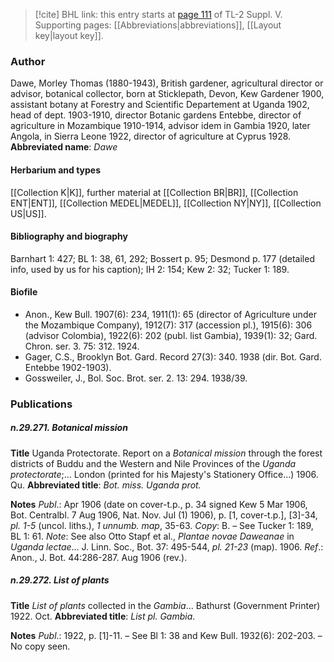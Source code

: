 > [!cite] BHL link: this entry starts at [page 111](https://www.biodiversitylibrary.org/page/33259157) of TL-2 Suppl. V.
> Supporting pages: [[Abbreviations|abbreviations]], [[Layout key|layout key]].

### Author

Dawe, Morley Thomas (1880-1943), British gardener, agricultural director or advisor, botanical collector, born at Sticklepath, Devon, Kew Gardener 1900, assistant botany at Forestry and Scientific Departement at Uganda 1902, head of dept. 1903-1910, director Botanic gardens Entebbe, director of agriculture in Mozambique 1910-1914, advisor idem in Gambia 1920, later Angola, in Sierra Leone 1922, director of agriculture at Cyprus 1928. 
**Abbreviated name**: *Dawe*

#### Herbarium and types

[[Collection K|K]], further material at [[Collection BR|BR]], [[Collection ENT|ENT]], [[Collection MEDEL|MEDEL]], [[Collection NY|NY]], [[Collection US|US]].

#### Bibliography and biography

Barnhart 1: 427; BL 1: 38, 61, 292; Bossert p. 95; Desmond p. 177 (detailed info, used by us for his caption); IH 2: 154; Kew 2: 32; Tucker 1: 189.

#### Biofile

- Anon., Kew Bull. 1907(6): 234, 1911(1): 65 (director of Agriculture under the Mozambique Company), 1912(7): 317 (accession pl.), 1915(6): 306 (advisor Colombia), 1922(6): 202 (publ. list Gambia), 1939(1): 32; Gard. Chron. ser. 3. 75: 312. 1924.
- Gager, C.S., Brooklyn Bot. Gard. Record 27(3): 340. 1938 (dir. Bot. Gard. Entebbe 1902-1903).
- Gossweiler, J., Bol. Soc. Brot. ser. 2. 13: 294. 1938/39.

### Publications

##### n.29.271. Botanical mission

**Title**
Uganda Protectorate. Report on a *Botanical mission* through the forest districts of Buddu and the Western and Nile Provinces of the *Uganda protectorate*;... London (printed for his Majesty's Stationery Office...) 1906. Qu.
**Abbreviated title**: *Bot. miss. Uganda prot.*

**Notes**
*Publ*.: Apr 1906 (date on cover-t.p., p. 34 signed Kew 5 Mar 1906, Bot. Centralbl. 7 Aug 1906, Nat. Nov. Jul (1) 1906), p. \[1, cover-t.p.\], \[3\]-34, *pl. 1-5* (uncol. liths.), *1 unnumb. map*, 35-63. *Copy*: B. – See Tucker 1: 189, BL 1: 61.
*Note*: See also Otto Stapf et al., *Plantae novae Daweanae* in *Uganda lectae*... J. Linn. Soc., Bot. 37: 495-544, *pl. 21-23* (map). 1906.
*Ref*.: Anon., J. Bot. 44:286-287. Aug 1906 (rev.).

##### n.29.272. List of plants

**Title**
*List of plants* collected in the *Gambia*... Bathurst (Government Printer) 1922. Oct.
**Abbreviated title**: *List pl. Gambia*.

**Notes**
*Publ*.: 1922, p. \[1\]-11. – See Bl 1: 38 and Kew Bull. 1932(6): 202-203. – No copy seen.

